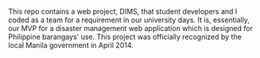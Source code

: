 This repo contains a web project, DIMS, that student developers and I coded as a team for a requirement in our university days. 
It is, essentially, our MVP for a disaster management web application which is designed for Philippine barangays' use.
This project was officially recognized by the local Manila government in April 2014.
